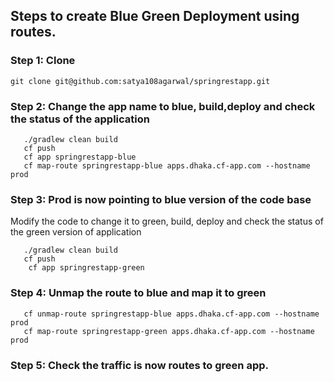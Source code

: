 
## Steps to create Blue Green Deployment using routes.

### Step 1: Clone
```
git clone git@github.com:satya108agarwal/springrestapp.git
```
### Step 2: Change the app name to blue, build,deploy and check the status of the application

```
   ./gradlew clean build
   cf push
   cf app springrestapp-blue
   cf map-route springrestapp-blue apps.dhaka.cf-app.com --hostname prod
```
### Step 3: Prod is now pointing to blue version of the code base

Modify the code to change it to green, build, deploy and check the status of the green version of application

```
   ./gradlew clean build
   cf push
    cf app springrestapp-green
```

### Step 4: Unmap the route to blue and map it to green
```
   cf unmap-route springrestapp-blue apps.dhaka.cf-app.com --hostname prod
   cf map-route springrestapp-green apps.dhaka.cf-app.com --hostname prod
```

### Step 5: Check the traffic is now routes to green app.
